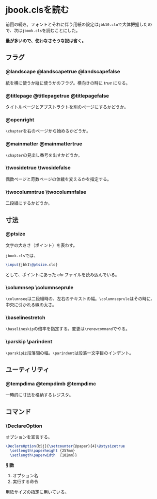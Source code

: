 # jbook.clsを読む


前回の続き。フォントとそれに伴う用紙の設定は`jbk10.clo`で大体把握したので、次は`jbook.cls`を読むことにした。

**量が多いので、使わなさそうな奴は省く。**

## フラグ


### @landscape @landscapetrue @landscapefalse


紙を横に使うか縦に使うかのフラグ。横向きの時に _true_ になる。

### @titlepage @titlepagetrue @titlepagefalse


タイトルページとアブストラクトを別のページにするかどうか。

### @openright


`\chapter`を右のページから始めるかどうか。

### @mainmatter \@mainmattertrue


`\chapter`の見出し番号を出すかどうか。

### \twosidetrue \twosidefalse


偶数ページと奇数ページの体裁を変えるかを指定する。

### \twocolumntrue \twocolumnfalse


二段組にするかどうか。

## 寸法


### \@ptsize


文字の大きさ（ポイント）を表わす。

`jbook.cls`では、

```tex
\input{jbk1\@ptsize.clo}
```


として、ポイントにあった _clo_ ファイルを読み込んでいる。

### \columnsep \columnseprule


`\columnseq`は二段組時の、左右のテキストの幅。`\columnseprule`はその時に、中央に引かれる線の太さ。

### \baselinestretch


`\baselineskip`の倍率を指定する。変更は`\renewcommand`でやる。

### \parskip \parindent


`\parskip`は段落間の幅。`\parindent`は段落一文字目のインデント。

## ユーティリティ


### \@tempdima \@tempdimb \@tempdimc


一時的に寸法を格納するレジスタ。

## コマンド


### \DeclareOption


オプションを宣言する。

```tex
\DeclareOption{b5j}{\setcounter{@paper}{4}\@stysizetrue
  \setlength\paperheight {257mm}
  \setlength\paperwidth  {182mm}}
```


**引数**

1. オプション名
2. 実行する命令


用紙サイズの指定に用いている。

